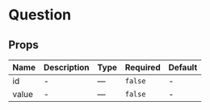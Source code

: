 # Question

## Props

<!-- @vuese:Question:props:start -->
|Name|Description|Type|Required|Default|
|---|---|---|---|---|
|id|-|—|`false`|-|
|value|-|—|`false`|-|

<!-- @vuese:Question:props:end -->


